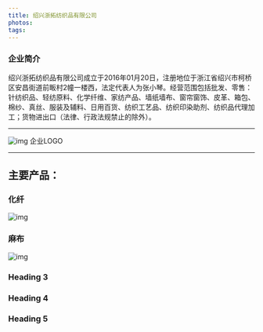 ```yaml
---
title: 绍兴浙拓纺织品有限公司
photos: 
tags:
---
```


### 企业简介
绍兴浙拓纺织品有限公司成立于2016年01月20日，注册地位于浙江省绍兴市柯桥区安昌街道前畈村2幢一楼西，法定代表人为张小琴。经营范围包括批发、零售：针纺织品、轻纺原料、化学纤维、家纺产品、墙纸墙布、窗帘窗饰、皮革、箱包、棉纱、真丝、服装及辅料、日用百货、纺织工艺品、纺织印染助剂、纺织品代理加工；货物进出口（法律、行政法规禁止的除外）。

---
![img](https://i.loli.net/2020/08/15/jnkRHh1ADcuNWgw.jpg)
企业LOGO

---

## 主要产品：

### 化纤
![img](https://i.loli.net/2020/08/15/NmShFMETZt4wvQC.jpg)

### 麻布
![img](https://i.loli.net/2020/08/15/hYnH3Q2VbsTGczE.jpg)

### Heading 3

### Heading 4

### Heading 5

